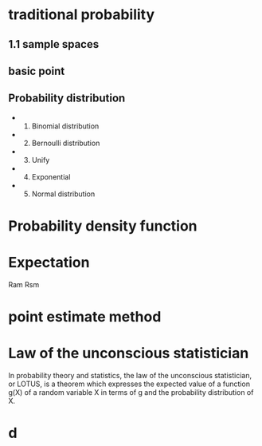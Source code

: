 # traditional probability

## 1.1 sample spaces
## basic point
## Probability distribution
 - 1. Binomial distribution 
 - 2. Bernoulli distribution
 - 3. Unify
 - 4. Exponential
 - 5. Normal distribution

# Probability density function

# 

# Expectation

Ram
Rsm

# point estimate method

# Law of the unconscious statistician
In probability theory and statistics, the law of the unconscious statistician, or LOTUS, is a theorem which expresses the expected value of a function g(X) of a random variable X in terms of g and the probability distribution of X.

# d
